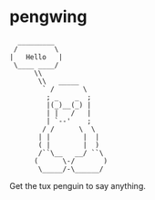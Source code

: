# pengwing

```
  _________
 /         \
|   Hello   | 
 \____ ____/
      \\ 
       \\   _____
        ` /       \
         ; _    _  ;
         |(_)__(_) |
         | |   /   |
         | `--'    ;
        / /      \  \
       | |        |  |
       ( |        |  ) 
       /``\__   __/ ``\
      (      \-/       )
       \_____/-\______/

```

Get the tux penguin to say anything.
